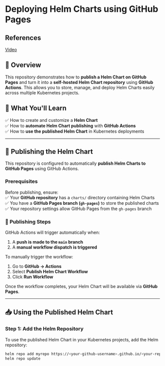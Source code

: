 
# Deploying Helm Charts using GitHub Pages  

## References

[Video](https://youtu.be/x4IF7yyWw9g)

## 📌 Overview  
This repository demonstrates how to **publish a Helm Chart on GitHub Pages** and turn it into a **self-hosted Helm Chart repository** using **GitHub Actions**. This allows you to store, manage, and deploy Helm Charts easily across multiple Kubernetes projects.  

## 🎯 What You'll Learn  
✅ How to create and customize a **Helm Chart**  
✅ How to **automate Helm Chart publishing** with **GitHub Actions**  
✅ How to **use the published Helm Chart** in Kubernetes deployments  



---

## 🚀 Publishing the Helm Chart  

This repository is configured to automatically **publish Helm Charts to GitHub Pages** using GitHub Actions.

### **Prerequisites**  
Before publishing, ensure:  
✅ Your **GitHub repository** has a `charts/` directory containing Helm Charts  
✅ You have a **GitHub Pages branch (`gh-pages`)** to store the published charts  
✅ Your repository settings allow GitHub Pages from the `gh-pages` branch  

### 🔄 **Publishing Steps**  
GitHub Actions will trigger automatically when:  
1. A **push is made to the `main` branch**  
2. A **manual workflow dispatch is triggered**  

To manually trigger the workflow:  
1. Go to **GitHub → Actions**  
2. Select **Publish Helm Chart Workflow**  
3. Click **Run Workflow**  

Once the workflow completes, your Helm Chart will be available via **GitHub Pages**.

---

## 📥 Using the Published Helm Chart  

### **Step 1: Add the Helm Repository**
To use the published Helm Chart in your Kubernetes projects, add the Helm repository:

```bash
helm repo add myrepo https://<your-github-username>.github.io/<your-repo-name>/
helm repo update
```





